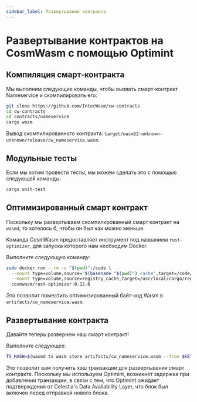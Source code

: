 ```yaml
---
sidebar_label: Развертывание контракта
---
```


# Развертывание контрактов на CosmWasm с помощью Optimint
<!-- markdownlint-disable MD013 -->

## Компиляция смарт-контракта

Мы выполним следующие команды, чтобы вызвать смарт-контракт Nameservice и скомпилировать его:

```sh
git clone https://github.com/InterWasm/cw-contracts
cd cw-contracts
cd contracts/nameservice
cargo wasm
```

Вывод скомпилированного контракта: `target/wasm32-unknown-unknown/release/cw_nameservice.wasm`.

## Модульные тесты

Если мы хотим провести тесты, мы можем сделать это с помощью следующей команды:

```sh
cargo unit-test
```

## Оптимизированный смарт контракт

Поскольку мы развертываем скомпилированный смарт контракт на `wasmd`, то хотелось б, чтобы он был как можно меньше.

Команда CosmWasm предоставляет инструмент под названием `rust-optimizer`, для запуска которого нам необходим Docker.

Выполните следующую команду:

```sh
sudo docker run --rm -v "$(pwd)":/code \
  --mount type=volume,source="$(basename "$(pwd)")_cache",target=/code/target \
  --mount type=volume,source=registry_cache,target=/usr/local/cargo/registry \
  cosmwasm/rust-optimizer:0.12.6
```

Это позволит поместить оптимизированный байт-код Wasm в `artifacts/cw_nameservice.wasm`.

## Развертывание контракта

Давайте теперь развернем наш смарт контракт!

Выполните следующее:

```sh
TX_HASH=$(wasmd tx wasm store artifacts/cw_nameservice.wasm --from $KEY_NAME --keyring-backend test $TXFLAG --output json -y | jq -r '.txhash') 
```

Это позволит вам получить хэш транзакции для развертывания смарт контракта. Поскольку мы используем Optimint, возникнет задержка при добавлении транзакции, в связи с тем, что Optimint ожидает подтверждения от Celestia's Data Availability Layer, что блок был включен перед отправкой нового блока.
